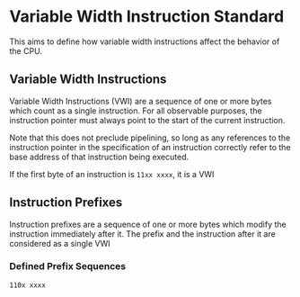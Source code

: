 # Variable Width Instruction Standard

This aims to define how variable width instructions affect the behavior of the CPU.

## Variable Width Instructions

Variable Width Instructions (VWI) are a sequence of one or more bytes which count as a single instruction. For all observable purposes, the instruction pointer must always point to the start of the current instruction.

Note that this does not preclude pipelining, so long as any references to the instruction pointer in the specification of an instruction correctly refer to the base address of that instruction being executed.

If the first byte of an instruction is `11xx xxxx`, it is a VWI

## Instruction Prefixes

Instruction prefixes are a sequence of one or more bytes which modify the instruction immediately after it. The prefix and the instruction after it are considered as a single VWI

### Defined Prefix Sequences

`110x xxxx`
